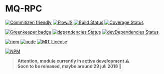 # MQ-RPC

[![Commitizen friendly](https://img.shields.io/badge/commitizen-friendly-brightgreen.svg)](http://commitizen.github.io/cz-cli/)
[![FlowJS](https://img.shields.io/badge/flow-v0.69-yellow.svg)](https://flow.org/en/)
[![Build Status](https://travis-ci.org/CheerlessCloud/mq-rpc.svg?branch=master)](https://travis-ci.org/CheerlessCloud/mq-rpc)
[![Coverage Status](https://coveralls.io/repos/github/CheerlessCloud/mq-rpc/badge.svg?branch=master)](https://coveralls.io/github/CheerlessCloud/mq-rpc?branch=master)

[![Greenkeeper badge](https://badges.greenkeeper.io/CheerlessCloud/mq-rpc.svg)](https://greenkeeper.io/)
[![dependencies Status](https://david-dm.org/CheerlessCloud/mq-rpc/status.svg)](https://david-dm.org/CheerlessCloud/mq-rpc)
[![devDependencies Status](https://david-dm.org/CheerlessCloud/mq-rpc/dev-status.svg)](https://david-dm.org/CheerlessCloud/mq-rpc?type=dev)

[![npm](https://img.shields.io/npm/v/mq-rpc.svg)]()
[![node](https://img.shields.io/node/v/mq-rpc.svg)]()
[![MIT License](https://img.shields.io/npm/l/mq-rpc.svg)]()

[![NPM](https://nodei.co/npm/mq-rpc.png?downloads=true&downloadRank=true&stars=true)](https://nodei.co/npm/eerror/)


> **Attention, module currently in active development ⚠️**<br>**Soon to be released, maybe around 29 juli 2018 🖖**
